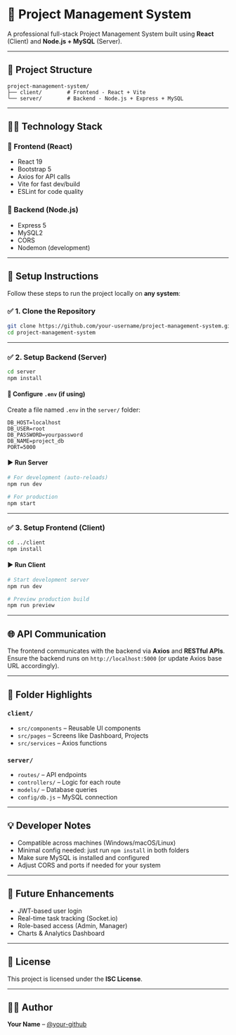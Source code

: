 # 📘 Project Management System

A professional full-stack Project Management System built using **React** (Client) and **Node.js + MySQL** (Server).

---

## 📂 Project Structure

```
project-management-system/
├── client/        # Frontend - React + Vite
└── server/        # Backend - Node.js + Express + MySQL
```

---

## 🧑‍💻 Technology Stack

### 🔹 Frontend (React)
- React 19
- Bootstrap 5
- Axios for API calls
- Vite for fast dev/build
- ESLint for code quality

### 🔹 Backend (Node.js)
- Express 5
- MySQL2
- CORS
- Nodemon (development)

---

## 🚀 Setup Instructions

Follow these steps to run the project locally on **any system**:

### ✅ 1. Clone the Repository

```bash
git clone https://github.com/your-username/project-management-system.git
cd project-management-system
```

---

### ✅ 2. Setup Backend (Server)

```bash
cd server
npm install
```

#### 🔐 Configure `.env` (if using)

Create a file named `.env` in the `server/` folder:

```env
DB_HOST=localhost
DB_USER=root
DB_PASSWORD=yourpassword
DB_NAME=project_db
PORT=5000
```

#### ▶️ Run Server

```bash
# For development (auto-reloads)
npm run dev

# For production
npm start
```

---

### ✅ 3. Setup Frontend (Client)

```bash
cd ../client
npm install
```

#### ▶️ Run Client

```bash
# Start development server
npm run dev

# Preview production build
npm run preview
```

---

## 🌐 API Communication

The frontend communicates with the backend via **Axios** and **RESTful APIs**.  
Ensure the backend runs on `http://localhost:5000` (or update Axios base URL accordingly).

---

## 🧩 Folder Highlights

### `client/`
- `src/components` – Reusable UI components
- `src/pages` – Screens like Dashboard, Projects
- `src/services` – Axios functions

### `server/`
- `routes/` – API endpoints
- `controllers/` – Logic for each route
- `models/` – Database queries
- `config/db.js` – MySQL connection

---

## 💡 Developer Notes

- Compatible across machines (Windows/macOS/Linux)
- Minimal config needed: just run `npm install` in both folders
- Make sure MySQL is installed and configured
- Adjust CORS and ports if needed for your system

---

## 🔄 Future Enhancements

- JWT-based user login
- Real-time task tracking (Socket.io)
- Role-based access (Admin, Manager)
- Charts & Analytics Dashboard

---

## 📃 License

This project is licensed under the **ISC License**.

---

## 👨‍💻 Author

**Your Name** – [@your-github](https://github.com/your-username)